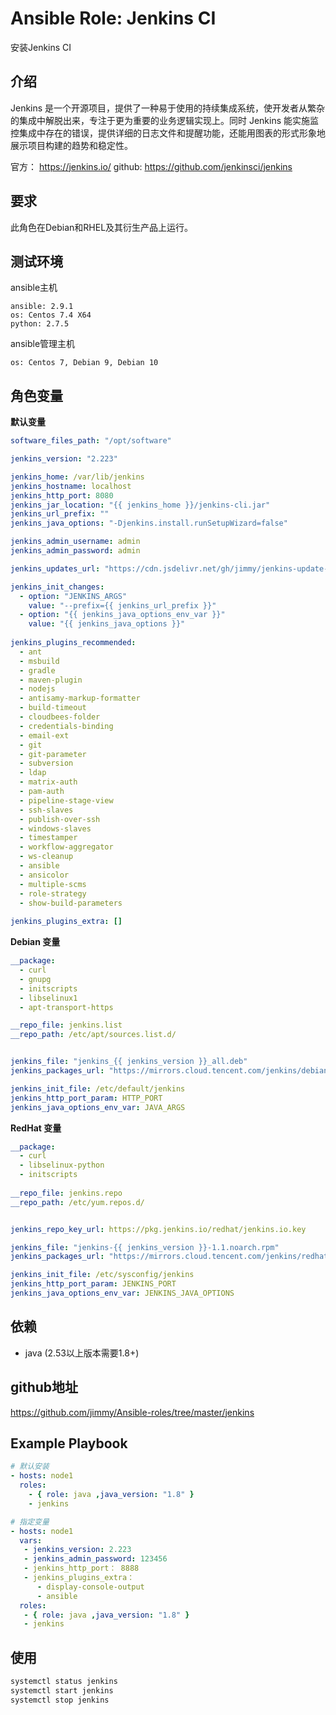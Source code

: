 # Ansible Role: Jenkins CI

安装Jenkins CI

## 介绍
Jenkins 是一个开源项目，提供了一种易于使用的持续集成系统，使开发者从繁杂的集成中解脱出来，专注于更为重要的业务逻辑实现上。同时 Jenkins 能实施监控集成中存在的错误，提供详细的日志文件和提醒功能，还能用图表的形式形象地展示项目构建的趋势和稳定性。

官方： https://jenkins.io/
github: https://github.com/jenkinsci/jenkins

## 要求

此角色在Debian和RHEL及其衍生产品上运行。

## 测试环境

ansible主机

    ansible: 2.9.1
    os: Centos 7.4 X64
    python: 2.7.5

ansible管理主机

    os: Centos 7, Debian 9, Debian 10

## 角色变量

**默认变量**

```yaml
software_files_path: "/opt/software"

jenkins_version: "2.223"

jenkins_home: /var/lib/jenkins
jenkins_hostname: localhost
jenkins_http_port: 8080
jenkins_jar_location: "{{ jenkins_home }}/jenkins-cli.jar"
jenkins_url_prefix: ""
jenkins_java_options: "-Djenkins.install.runSetupWizard=false"

jenkins_admin_username: admin
jenkins_admin_password: admin

jenkins_updates_url: "https://cdn.jsdelivr.net/gh/jimmy/jenkins-update-center/updates/tencent/update-center.json"

jenkins_init_changes:
  - option: "JENKINS_ARGS"
    value: "--prefix={{ jenkins_url_prefix }}"
  - option: "{{ jenkins_java_options_env_var }}"
    value: "{{ jenkins_java_options }}"
  
jenkins_plugins_recommended:    
  - ant
  - msbuild
  - gradle
  - maven-plugin
  - nodejs
  - antisamy-markup-formatter
  - build-timeout
  - cloudbees-folder
  - credentials-binding
  - email-ext
  - git
  - git-parameter
  - subversion
  - ldap
  - matrix-auth
  - pam-auth
  - pipeline-stage-view
  - ssh-slaves
  - publish-over-ssh
  - windows-slaves
  - timestamper
  - workflow-aggregator
  - ws-cleanup
  - ansible
  - ansicolor
  - multiple-scms
  - role-strategy
  - show-build-parameters
  
jenkins_plugins_extra: []
```

**Debian 变量**
```yaml
__package:
  - curl
  - gnupg
  - initscripts
  - libselinux1
  - apt-transport-https

__repo_file: jenkins.list
__repo_path: /etc/apt/sources.list.d/


jenkins_file: "jenkins_{{ jenkins_version }}_all.deb"
jenkins_packages_url: "https://mirrors.cloud.tencent.com/jenkins/debian/{{ jenkins_file }}"

jenkins_init_file: /etc/default/jenkins
jenkins_http_port_param: HTTP_PORT
jenkins_java_options_env_var: JAVA_ARGS
```

**RedHat 变量**
```yaml
__package:
  - curl
  - libselinux-python
  - initscripts
  
__repo_file: jenkins.repo
__repo_path: /etc/yum.repos.d/


jenkins_repo_key_url: https://pkg.jenkins.io/redhat/jenkins.io.key

jenkins_file: "jenkins-{{ jenkins_version }}-1.1.noarch.rpm"
jenkins_packages_url: "https://mirrors.cloud.tencent.com/jenkins/redhat/{{ jenkins_file }}"

jenkins_init_file: /etc/sysconfig/jenkins
jenkins_http_port_param: JENKINS_PORT
jenkins_java_options_env_var: JENKINS_JAVA_OPTIONS
```

## 依赖

- java (2.53以上版本需要1.8+)

## github地址

https://github.com/jimmy/Ansible-roles/tree/master/jenkins

## Example Playbook

```yaml
# 默认安装
- hosts: node1
  roles:
    - { role: java ,java_version: "1.8" }
    - jenkins

# 指定变量
- hosts: node1
  vars:
   - jenkins_version: 2.223
   - jenkins_admin_password: 123456
   - jenkins_http_port： 8888
   - jenkins_plugins_extra：
      - display-console-output
      - ansible
  roles:
   - { role: java ,java_version: "1.8" }
   - jenkins
```

## 使用

```bash
systemctl status jenkins
systemctl start jenkins
systemctl stop jenkins
```
